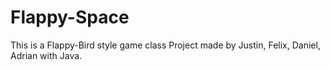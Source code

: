 # Flappy-Space
This is a Flappy-Bird style game class Project made by Justin, Felix, Daniel, Adrian with Java.
